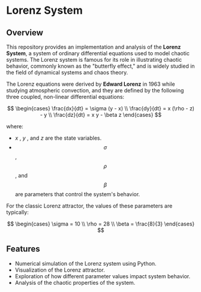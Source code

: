 # Lorenz System

## Overview
This repository provides an implementation and analysis of the **Lorenz System**, a system of ordinary differential equations used to model chaotic systems. The Lorenz system is famous for its role in illustrating chaotic behavior, commonly known as the "butterfly effect," and is widely studied in the field of dynamical systems and chaos theory.

The Lorenz equations were derived by **Edward Lorenz** in 1963 while studying atmospheric convection, and they are defined by the following three coupled, non-linear differential equations:

$$
\begin{cases}
\frac{dx}{dt} = \sigma (y - x) \\
\frac{dy}{dt} = x (\rho - z) - y \\
\frac{dz}{dt} = x y - \beta z
\end{cases}
$$

where:
-  $x$ ,  $y$ , and  $z$ are the state variables.
-  $$\sigma $$ ,  $$\rho $$ , and $$\beta $$ are parameters that control the system's behavior.

For the classic Lorenz attractor, the values of these parameters are typically:

$$
\begin{cases}
\sigma = 10 \\
\rho = 28  \\
\beta = \frac{8}{3} 
\end{cases}
$$

## Features
- Numerical simulation of the Lorenz system using Python.
- Visualization of the Lorenz attractor.
- Exploration of how different parameter values impact system behavior.
- Analysis of the chaotic properties of the system.

